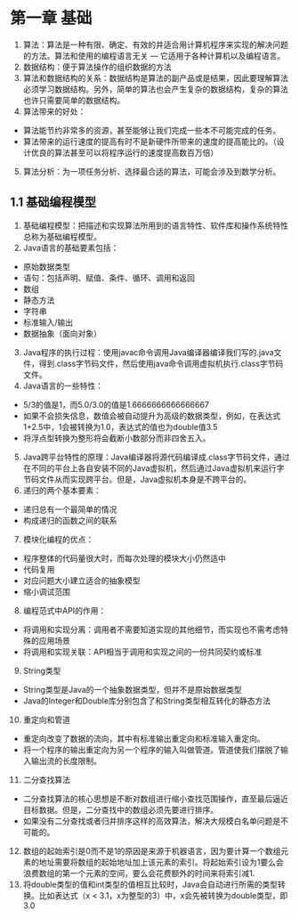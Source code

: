 # 第一章 基础
1. 算法：算法是一种有限、确定、有效的并适合用计算机程序来实现的解决问题的方法。算法和使用的编程语言无关 — 它适用于各种计算机以及编程语言。
2. 数据结构：便于算法操作的组织数据的方法
3. 算法和数据结构的关系：数据结构是算法的副产品或是结果，因此要理解算法必须学习数据结构。另外，简单的算法也会产生复杂的数据结构，复杂的算法也许只需要简单的数据结构。
4. 算法带来的好处：
- 算法能节约非常多的资源，甚至能够让我们完成一些本不可能完成的任务。
- 算法带来的运行速度的提高有时不是新硬件所带来的速度的提高能比的。（设计优良的算法甚至可以将程序运行的速度提高数百万倍）
5. 算法分析：为一项任务分析、选择最合适的算法，可能会涉及到数学分析。
## 1.1 基础编程模型
1. 基础编程模型：把描述和实现算法所用到的语言特性、软件库和操作系统特性总称为基础编程模型。
2. Java语言的基础要素包括：
- 原始数据类型
- 语句：包括声明、赋值、条件、循环、调用和返回
- 数组
- 静态方法
- 字符串
- 标准输入/输出 
- 数据抽象（面向对象）
3. Java程序的执行过程：使用javac命令调用Java编译器编译我们写的.java文件，得到.class字节码文件，然后使用java命令调用虚拟机执行.class字节码文件。
4. Java语言的一些特性：
- 5/3的值是1，而5.0/3.0的值是1.6666666666666667
- 如果不会损失信息，数值会被自动提升为高级的数据类型，例如，在表达式1+2.5中，1会被转换为1.0，表达式的值也为double值3.5
- 将浮点型转换为整形将会截断小数部分而非四舍五入。
5. Java跨平台特性的原理：Java编译器将源代码编译成.class字节码文件，通过在不同的平台上各自安装不同的Java虚拟机，然后通过Java虚拟机来运行字节码文件从而实现跨平台。但是，Java虚拟机本身是不跨平台的。
6. 递归的两个基本要素：
- 递归总有一个最简单的情况 
- 构成递归的函数之间的联系
7. 模块化编程的优点：
- 程序整体的代码量很大时，而每次处理的模块大小仍然适中
- 代码复用
- 对应问题大小建立适合的抽象模型
- 缩小调试范围
8. 编程范式中API的作用：
- 将调用和实现分离：调用者不需要知道实现的其他细节，而实现也不需考虑特殊的应用场景
- 将调用和实现关联：API相当于调用和实现之间的一份共同契约或标准
9. String类型
- String类型是Java的一个抽象数据类型，但并不是原始数据类型
- Java的Integer和Double库分别包含了和String类型相互转化的静态方法
10. 重定向和管道
- 重定向改变了数据的流向，其中有标准输出重定向和标准输入重定向。
- 将一个程序的输出重定向为另一个程序的输入叫做管道。管道使我们摆脱了输入输出流的长度限制。
11. 二分查找算法
- 二分查找算法的核心思想是不断对数组进行缩小查找范围操作，直至最后逼近目标数据。但是，二分查找中的数组必须先要进行排序。
- 如果没有二分查找或者归并排序这样的高效算法，解决大规模白名单问题是不可能的。
12. 数组的起始索引是0而不是1的原因是来源于机器语言，因为要计算一个数组元素的地址需要将数组的起始地址加上该元素的索引。将起始索引设为1要么会浪费数组的第一个元素的空间，要么会花费额外的时间来将索引减1.
13. 将double类型的值和int类型的值相互比较时，Java会自动进行所需的类型转换。比如表达式（x < 3.1，x为整型的3）中，x会先被转换为double类型，即3.0